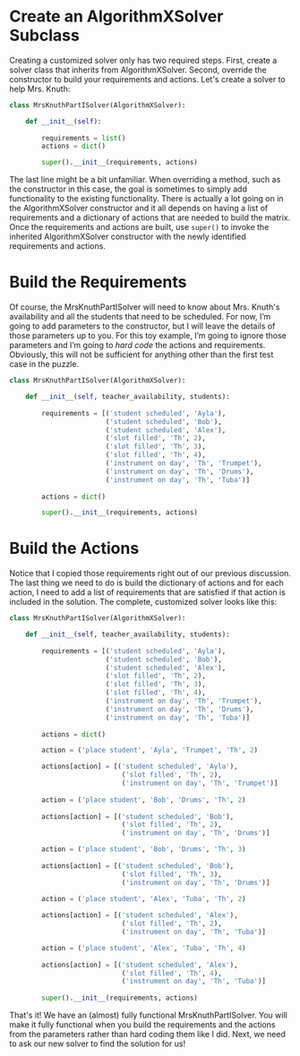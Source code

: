 # Create an AlgorithmXSolver Subclass

Creating a customized solver only has two required steps. First, create a solver class that inherits from AlgorithmXSolver. Second, override the constructor to build your requirements and actions. Let's create a solver to help Mrs. Knuth:

``` python
class MrsKnuthPartISolver(AlgorithmXSolver):

    def __init__(self):
        
        requirements = list()
        actions = dict()

        super().__init__(requirements, actions)
```

The last line might be a bit unfamiliar. When overriding a method, such as the constructor in this case, the goal is sometimes to simply add functionality to the existing functionality. There is actually a lot going on in the AlgorithmXSolver constructor and it all depends on having a list of requirements and a dictionary of actions that are needed to build the matrix. Once the requirements and actions are built, use `super()` to invoke the inherited AlgorithmXSolver constructor with the newly identified requirements and actions.

# Build the Requirements

Of course, the MrsKnuthPartISolver will need to know about Mrs. Knuth's availability and all the students that need to be scheduled. For now, I’m going to add parameters to the constructor, but I will leave the details of those parameters up to you. For this toy example, I’m going to ignore those parameters and I’m going to _hard code_ the actions and requirements. Obviously, this will not be sufficient for anything other than the first test case in the puzzle.

```python
class MrsKnuthPartISolver(AlgorithmXSolver):

    def __init__(self, teacher_availability, students):
        
        requirements = [('student scheduled', 'Ayla'),
                        ('student scheduled', 'Bob'),
                        ('student scheduled', 'Alex'),
                        ('slot filled', 'Th', 2),
                        ('slot filled', 'Th', 3),
                        ('slot filled', 'Th', 4),
                        ('instrument on day', 'Th', 'Trumpet'),
                        ('instrument on day', 'Th', 'Drums'),
                        ('instrument on day', 'Th', 'Tuba')]
        
        actions = dict()

        super().__init__(requirements, actions)
```

# Build the Actions

Notice that I copied those requirements right out of our previous discussion. The last thing we need to do is build the dictionary of actions and for each action, I need to add a list of requirements that are satisfied if that action is included in the solution. The complete, customized solver looks like this:

```python
class MrsKnuthPartISolver(AlgorithmXSolver):

    def __init__(self, teacher_availability, students):
        
        requirements = [('student scheduled', 'Ayla'),
                        ('student scheduled', 'Bob'),
                        ('student scheduled', 'Alex'),
                        ('slot filled', 'Th', 2),
                        ('slot filled', 'Th', 3),
                        ('slot filled', 'Th', 4),
                        ('instrument on day', 'Th', 'Trumpet'),
                        ('instrument on day', 'Th', 'Drums'),
                        ('instrument on day', 'Th', 'Tuba')]
        
        actions = dict()

        action = ('place student', 'Ayla', 'Trumpet', 'Th', 2)

        actions[action] = [('student scheduled', 'Ayla'),
                            ('slot filled', 'Th', 2),
                            ('instrument on day', 'Th', 'Trumpet')]
        
        action = ('place student', 'Bob', 'Drums', 'Th', 2)
        
        actions[action] = [('student scheduled', 'Bob'),
                            ('slot filled', 'Th', 2),
                            ('instrument on day', 'Th', 'Drums')]

        action = ('place student', 'Bob', 'Drums', 'Th', 3)
        
        actions[action] = [('student scheduled', 'Bob'),
                            ('slot filled', 'Th', 3),
                            ('instrument on day', 'Th', 'Drums')]

        action = ('place student', 'Alex', 'Tuba', 'Th', 2)
        
        actions[action] = [('student scheduled', 'Alex'),
                            ('slot filled', 'Th', 2),
                            ('instrument on day', 'Th', 'Tuba')]

        action = ('place student', 'Alex', 'Tuba', 'Th', 4)
        
        actions[action] = [('student scheduled', 'Alex'),
                            ('slot filled', 'Th', 4),
                            ('instrument on day', 'Th', 'Tuba')]
        
        super().__init__(requirements, actions)
```

That's it! We have an (almost) fully functional MrsKnuthPartISolver. You will make it fully functional when you build the requirements and the actions from the parameters rather than hard coding them like I did. Next, we need to ask our new solver to find the solution for us!
